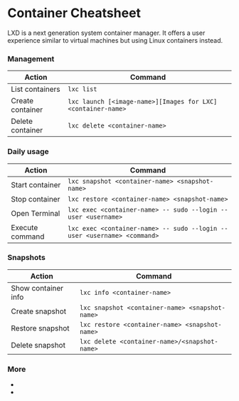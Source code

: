 # Container Cheatsheet

LXD is a next generation system container manager. It offers a user experience similar to virtual machines but using Linux containers instead.

### Management

| Action           | Command                                    |
|------------------|--------------------------------------------|
| List containers  | `lxc list`                                 |
| Create container | `lxc launch [<image-name>][Images for LXC] <container-name>` |
| Delete container | `lxc delete <container-name>`              |

### Daily usage

| Action           | Command                                                                 |
|------------------|-------------------------------------------------------------------------|
| Start container  | `lxc snapshot <container-name> <snapshot-name>`                         |
| Stop container   | `lxc restore <container-name> <snapshot-name>`                          |
| Open Terminal    | `lxc exec <container-name> -- sudo --login --user <username>`           |
| Execute command  | `lxc exec <container-name> -- sudo --login --user <username> <command>` |

### Snapshots

| Action              | Command                                         |
|---------------------|-------------------------------------------------|
| Show container info | `lxc info <container-name>`                     |
| Create snapshot     | `lxc snapshot <container-name> <snapshot-name>` |
| Restore snapshot    | `lxc restore <container-name> <snapshot-name>`  |
| Delete snapshot     | `lxc delete <container-name>/<snapshot-name>`   |

### More

- [Images for LXC]: https://uk.images.linuxcontainers.org/
- [LXD REST API]: https://linuxcontainers.org/lxd/rest-api/
